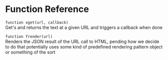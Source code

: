 # Function Reference

`function xget(url, callback)`  
Get's and returns the text at a given URL and triggers a callback when done

`function frender(url)`  
Renders the JSON result of the URL call to HTML, pending how we decide to do that potentially uses some kind of predefined rendering pattern object or something of the sort
